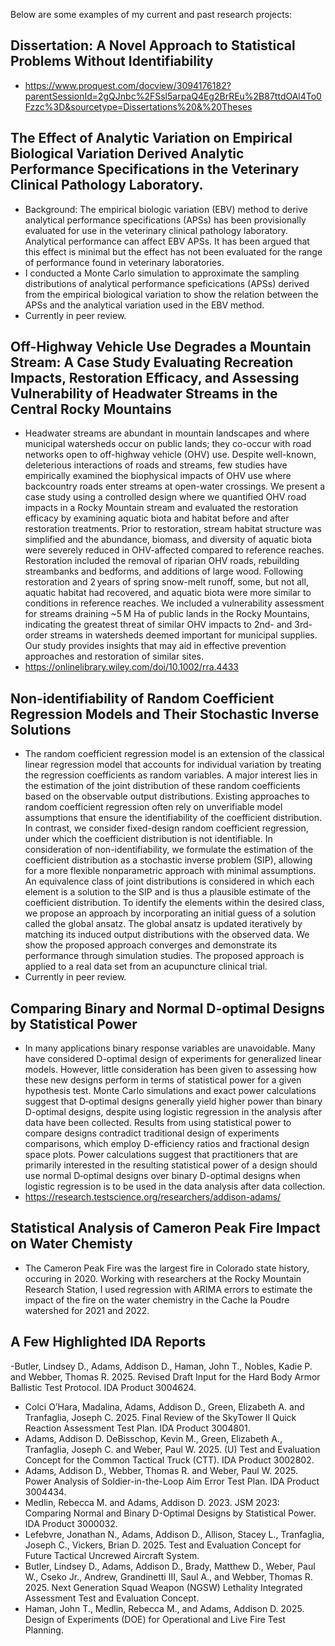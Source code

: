 Below are some examples of my current and past research projects:

## Dissertation: A Novel Approach to Statistical Problems Without Identifiability
- https://www.proquest.com/docview/3094176182?parentSessionId=2gQJnbc%2FSsl5arpaQ4Eg2BrREu%2B87ttdOAl4To0Fzzc%3D&sourcetype=Dissertations%20&%20Theses
## The Effect of Analytic Variation on Empirical Biological Variation Derived Analytic Performance Specifications in the Veterinary Clinical Pathology Laboratory.
- Background: The empirical biologic variation (EBV) method to derive analytical performance
specifications (APSs) has been provisionally evaluated for use in the veterinary clinical
pathology laboratory. Analytical performance can affect EBV APSs. It has been argued that this
effect is minimal but the effect has not been evaluated for the range of performance found in
veterinary laboratories.
- I conducted a Monte Carlo simulation to approximate the sampling distributions of analytical performance speficications (APSs) derived from the empirical biological variation to show the relation between the APSs and the analytical variation used in the EBV method.
- Currently in peer review.
## Off-Highway Vehicle Use Degrades a Mountain Stream: A Case Study Evaluating Recreation Impacts, Restoration Efficacy, and Assessing Vulnerability of Headwater Streams in the Central Rocky Mountains
- Headwater streams are abundant in mountain landscapes and where municipal watersheds occur on public lands; they co-occur with road networks open to off-highway vehicle (OHV) use. Despite well-known, deleterious interactions of roads and streams, few studies have empirically examined the biophysical impacts of OHV use where backcountry roads enter streams at open-water crossings. We present a case study using a controlled design where we quantified OHV road impacts in a Rocky Mountain stream and evaluated the restoration efficacy by examining aquatic biota and habitat before and after restoration treatments. Prior to restoration, stream habitat structure was simplified and the abundance, biomass, and diversity of aquatic biota were severely reduced in OHV-affected compared to reference reaches. Restoration included the removal of riparian OHV roads, rebuilding streambanks and bedforms, and additions of large wood. Following restoration and 2 years of spring snow-melt runoff, some, but not all, aquatic habitat had recovered, and aquatic biota were more similar to conditions in reference reaches. We included a vulnerability assessment for streams draining ~5 M Ha of public lands in the Rocky Mountains, indicating the greatest threat of similar OHV impacts to 2nd- and 3rd-order streams in watersheds deemed important for municipal supplies. Our study provides insights that may aid in effective prevention approaches and restoration of similar sites.
- https://onlinelibrary.wiley.com/doi/10.1002/rra.4433
## Non-identifiability of Random Coefficient Regression Models and Their Stochastic Inverse Solutions
- The random coefficient regression model is an extension of the classical linear regression model that accounts for individual variation by treating the regression coefficients as random variables. A major interest lies in the estimation of the joint distribution of these random coefficients based on the observable output distributions. Existing approaches to random coefficient regression often rely on unverifiable model assumptions that ensure the identifiability of the coefficient distribution. In contrast, we consider fixed-design random coefficient regression, under which the coefficient distribution is not identifiable. In consideration of non-identifiability, we formulate the estimation of the coefficient distribution as a stochastic inverse problem (SIP), allowing for a more flexible nonparametric approach with minimal assumptions. An equivalence class of joint distributions is considered in which each element is a solution to the SIP and is thus a plausible estimate of the coefficient distribution. To identify the elements within the desired class, we propose an approach by incorporating an initial guess of a solution called the global ansatz. The global ansatz is updated iteratively by matching its induced output distributions with the observed data. We show the proposed approach converges and demonstrate its performance through simulation studies. The proposed approach is applied to a real data set from an acupuncture clinical trial.
- Currently in peer review.
## Comparing Binary and Normal D-optimal Designs by Statistical Power
- In many applications binary response variables are unavoidable.  Many have considered D-optimal design of experiments for generalized linear models.  However, little consideration has been given to assessing how these new designs perform in terms of statistical power for a given hypothesis test.  Monte Carlo simulations and exact power calculations suggest that D‑optimal designs generally yield higher power than binary D-optimal designs, despite using logistic regression in the analysis after data have been collected.  Results from using statistical power to compare designs contradict traditional design of experiments comparisons, which employ D-efficiency ratios and fractional design space plots.  Power calculations suggest that practitioners that are primarily interested in the resulting statistical power of a design should use normal D‑optimal designs over binary D-optimal designs when logistic regression is to be used in the data analysis after data collection.
- https://research.testscience.org/researchers/addison-adams/
## Statistical Analysis of Cameron Peak Fire Impact on Water Chemisty
- The Cameron Peak Fire was the largest fire in Colorado state history, occuring in 2020. Working with researchers at the Rocky Mountain Research Station, I used regression with ARIMA errors to estimate the impact of the fire on the water chemistry in the Cache la Poudre watershed for 2021 and 2022.
## A Few Highlighted IDA Reports
-Butler, Lindsey D., Adams, Addison D., Haman, John T., Nobles, Kadie P. and Webber, Thomas R. 2025. Revised Draft Input for the Hard Body Armor Ballistic Test Protocol. IDA Product 3004624.
- Colci O’Hara, Madalina, Adams, Addison D., Green, Elizabeth A. and Tranfaglia, Joseph C. 2025. Final Review of the SkyTower 
 II Quick Reaction Assessment Test Plan. IDA Product 3004801.
- Adams, Addison D. DeBisschop, Kevin M., Green, Elizabeth A., Tranfaglia, Joseph C. and Weber, Paul W. 2025. (U) Test and Evaluation Concept for the Common Tactical Truck (CTT). IDA Product 3002802.
- Adams, Addison D., Webber, Thomas R. and Weber, Paul W. 2025. Power Analysis of Soldier-in-the-Loop Aim Error Test Plan. IDA Product 3004434.
- Medlin, Rebecca M. and Adams, Addison D. 2023. JSM 2023: Comparing Normal and Binary D-Optimal Designs by Statistical Power. IDA Product 3000032. 
- Lefebvre, Jonathan N., Adams, Addison D., Allison, Stacey L., Tranfaglia, Joseph C., Vickers, Brian D. 2025. Test and Evaluation Concept for Future Tactical Uncrewed Aircraft System.
- Butler, Lindsey D., Adams, Addison D., Brady, Matthew D., Weber, Paul W., Cseko Jr., Andrew, Grandinetti III, Saul A., and Webber, Thomas R. 2025. Next Generation Squad Weapon (NGSW) Lethality Integrated Assessment Test and Evaluation Concept. 
- Haman, John T., Medlin, Rebecca M., and Adams, Addison D. 2025. Design of Experiments (DOE) for Operational and Live Fire Test Planning.
  
